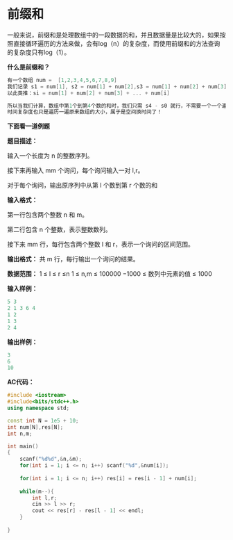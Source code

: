 # 前缀和

一般来说，前缀和是处理数组中的一段数据的和，并且数据量是比较大的，如果按照直接循环遍历的方法来做，会有log（n）的复杂度，而使用前缀和的方法查询的复杂度只有log（1）。

**什么是前缀和？**

```c++
有一个数组 num =  [1,2,3,4,5,6,7,8,9]
我们记录 s1 = num[1], s2 = num[1] + num[2],s3 = num[1] + num[2] + num[3],
以此类推：si = num[1] + num[2] + num[3] + ... + num[i]

所以当我们计算，数组中第1个到第4个数的和时，我们只需 s4 - s0 就行，不需要一个一个遍历
时间复杂度也只是遍历一遍原来数组的大小，属于是空间换时间了！
```



**下面看一道例题**

**题目描述：**

输入一个长度为 n 的整数序列。

接下来再输入 mm 个询问，每个询问输入一对 l,r。

对于每个询问，输出原序列中从第 l 个数到第 r 个数的和



**输入格式：**

第一行包含两个整数 n 和 m。

第二行包含 n 个整数，表示整数数列。

接下来 mm 行，每行包含两个整数 l 和 r，表示一个询问的区间范围。



**输出格式：**
共 m 行，每行输出一个询问的结果。



**数据范围：**
1 ≤ l ≤ r ≤n
1 ≤ n,m ≤ 100000
−1000 ≤ 数列中元素的值 ≤ 1000



**输入样例：**

```c++
5 3
2 1 3 6 4
1 2
1 3
2 4
```



**输出样例：**

```c++
3
6
10
```





**AC代码：**

```c++
#include <iostream>
#include<bits/stdc++.h>
using namespace std;

const int N = 1e5 + 10;
int num[N],res[N];
int n,m;

int main()
{
	scanf("%d%d",&n,&m);
	for(int i = 1; i <= n; i++)	scanf("%d",&num[i]);
	
	for(int i = 1; i <= n; i++)	res[i] = res[i - 1] + num[i];
	
	while(m--){
		int l,r;
		cin >> l >> r;
		cout << res[r] - res[l - 1] << endl;
	}
	
}
```

